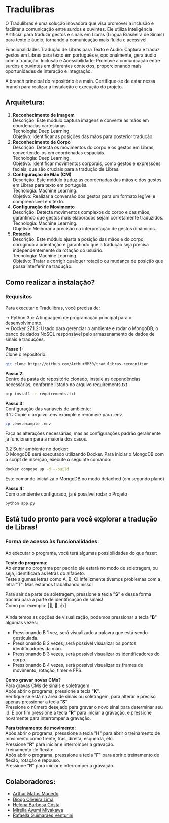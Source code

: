 # Tradulibras

O Tradulibras é uma solução inovadora que visa promover a inclusão e facilitar a comunicação entre surdos e ouvintes. Ele utiliza Inteligência Artificial para traduzir gestos e sinais em Libras (Língua Brasileira de Sinais) para texto e áudio, tornando a comunicação mais fluida e acessível.

Funcionalidades
Tradução de Libras para Texto e Áudio: Captura e traduz gestos em Libras para texto em português e, opcionalmente, gera áudio com a tradução.
Inclusão e Acessibilidade: Promove a comunicação entre surdos e ouvintes em diferentes contextos, proporcionando mais oportunidades de interação e integração.

A branch principal do repositório é a main. Certifique-se de estar nessa branch para realizar a instalação e execução do projeto.

## Arquitetura:

1. **Reconhecimento de Imagem** </br>
   Descrição: Este módulo captura imagens e converte as mãos em coordenadas cartesianas. </br>
   Tecnologia: Deep Learning. </br>
   Objetivo: Identificar as posições das mãos para posterior tradução. </br>
2. **Reconhecimento de Corpo** </br>
   Descrição: Detecta os movimentos do corpo e os gestos em Libras, convertendo-os em coordenadas espaciais. </br>
   Tecnologia: Deep Learning. </br>
   Objetivo: Identificar movimentos corporais, como gestos e expressões faciais, que são cruciais para a tradução de Libras. </br>
3. **Configuração de Mão (CM)** </br>
   Descrição: Este módulo traduz as coordenadas das mãos e dos gestos em Libras para texto em português. </br>
   Tecnologia: Machine Learning. </br>
   Objetivo: Realizar a conversão dos gestos para um formato legível e compreensível em texto. </br>
4. **Configuração de Movimento** </br>
   Descrição: Detecta movimentos complexos do corpo e das mãos, garantindo que gestos mais elaborados sejam corretamente traduzidos. </br>
   Tecnologia: Machine Learning. </br>
   Objetivo: Melhorar a precisão na interpretação de gestos dinâmicos. </br>
5. **Rotação** </br>
   Descrição: Este módulo ajusta a posição das mãos e do corpo, corrigindo a orientação e garantindo que a tradução seja precisa independentemente da rotação do usuário.</br>
   Tecnologia: Machine Learning.</br>
   Objetivo: Tratar e corrigir qualquer rotação ou mudança de posição que possa interferir na tradução.</br>

## Como realizar a instalação?

### Requisitos

Para executar o Tradulibras, você precisa de:

-> Python 3.x: A linguagem de programação principal para o desenvolvimento. </br>
-> Docker 27.1.2: Usado para gerenciar o ambiente e rodar o MongoDB, o banco de dados NoSQL responsável pelo armazenamento de dados de sinais e traduções.

**Passo 1:** </br>
Clone o repositório:

```bash
git clone https://github.com/ArthurMM30/tradulibras-recognition
```

**Passo 2:** </br>
Dentro da pasta do repositório clonado, instale as dependências necessárias, conforme listado no arquivo requirements.txt

```bash
pip install -r requirements.txt
```

**Passo 3:** </br>
Configuração das variáveis de ambiente: </br>
3.1 :
Copie o arquivo .env.example e renomeie para .env.

```bash
cp .env.example .env
```

Faça as alterações necessárias, mas as configurações padrão geralmente já funcionam para a maioria dos casos.

3.2 Subir ambiente no docker: </br>
O MongoDB será executado utilizando Docker. Para iniciar o MongoDB com o script de inserção, execute o seguinte comando:

```bash
docker compose up -d --build
```

Este comando inicializa o MongoDB no modo detached (em segundo plano)

**Passo 4:** </br>
Com o ambiente configurado, ja é possível rodar o Projeto

```bash
python app.py
```

<H2>Está tudo pronto para você explorar a tradução de Libras! </H2>

### Forma de acesso às funcionalidades:

Ao executar o programa, você terá algumas possibilidades do que fazer:

**Teste do programa**:</br>
Ao entrar no programa por padrão ele estará no modo de soletragem, ou seja, identificará as letras do alfabeto.</br>
Teste algumas letras como A, B, C! Infelizmente tivemos problemas com a letra "T". Mas estamos trabalhando nisso!

Para sair da parte de soletragem, pressione a tecla "**S**" e dessa forma trocará para a parte de identificação de sinais! </br>
Como por exemplo: [🤙, 🤟, 👍]

Ainda temos as opções de visualização, podemos pressionar a tecla "**B**" algumas vezes:</br>

- Pressionando B 1 vez, será visualizado a palavra que está sendo gesticulada.</br>
- Pressionando B 2 vezes, será possível visualizar os pontos identificadores da mão.</br>
- Pressionando B 3 vezes, será possível visualizar os identificadores do corpo.</br>
- Pressionando B 4 vezes, será possível visualizar os frames de movimento, rotação, timer e FPS.

**Como gravar novas CMs?** </br>
Para gravas CMs de sinais e soletragem:</br>
Após abrir o programa, pressione a tecla "**K**".</br>
Verifique se está na área de sinais ou soletragem, para alterar é preciso apenas pressionar a tecla "**S**"</br>
Pressione o número desejado para gravar o novo sinal para determinar seu id. E por fim pressione a tecla "**R**" para iniciar a gravação, e pressione novamente para interromper a gravação.

**Para treinamento de movimento:** </br>
Após abrir o programa, presssione a tecla "**H**" para abrir o treinamento de movimento como frente, trás, direita, esquerda, etc.</br>
Pressione "**R**" para iniciar e interromper a gravação.
</br>
Treinamento de flexão:</br>
Após abrir o programa, presssione a tecla "**F**" para abrir o treinamento de flexão, rotação e repouso.</br>
Pressione "**R**" para iniciar e interromper a gravação.

## Colaboradores:

- [Arthur Matos Macedo](https://github.com/ArthurMM30)
- [Diogo Oliveira Lima](https://github.com/DiogoOLIVEIRAlima)
- [Helena Barbosa Costa](https://github.com/helenabc01)
- [Mirella Ayumi Miyakawa](https://github.com/MiyakawaMirella)
- [Rafaella Guimaraes Venturini](https://github.com/DriRaYV)
